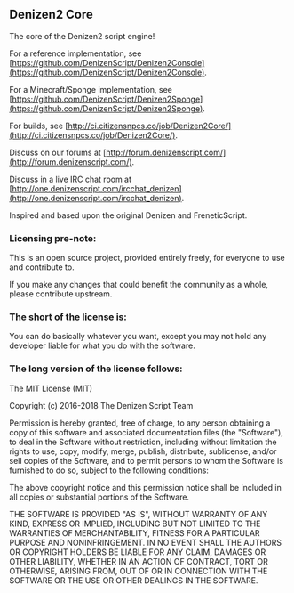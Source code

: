 Denizen2 Core
--------------

The core of the Denizen2 script engine!

For a reference implementation, see [https://github.com/DenizenScript/Denizen2Console](https://github.com/DenizenScript/Denizen2Console).

For a Minecraft/Sponge implementation, see [https://github.com/DenizenScript/Denizen2Sponge](https://github.com/DenizenScript/Denizen2Sponge).

For builds, see [http://ci.citizensnpcs.co/job/Denizen2Core/](http://ci.citizensnpcs.co/job/Denizen2Core/).

Discuss on our forums at [http://forum.denizenscript.com/](http://forum.denizenscript.com/).

Discuss in a live IRC chat room at [http://one.denizenscript.com/ircchat_denizen](http://one.denizenscript.com/ircchat_denizen).

Inspired and based upon the original Denizen and FreneticScript.

### Licensing pre-note:

This is an open source project, provided entirely freely, for everyone to use and contribute to.

If you make any changes that could benefit the community as a whole, please contribute upstream.

### The short of the license is:

You can do basically whatever you want, except you may not hold any developer liable for what you do with the software.

### The long version of the license follows:

The MIT License (MIT)

Copyright (c) 2016-2018 The Denizen Script Team

Permission is hereby granted, free of charge, to any person obtaining a copy
of this software and associated documentation files (the "Software"), to deal
in the Software without restriction, including without limitation the rights
to use, copy, modify, merge, publish, distribute, sublicense, and/or sell
copies of the Software, and to permit persons to whom the Software is
furnished to do so, subject to the following conditions:

The above copyright notice and this permission notice shall be included in all
copies or substantial portions of the Software.

THE SOFTWARE IS PROVIDED "AS IS", WITHOUT WARRANTY OF ANY KIND, EXPRESS OR
IMPLIED, INCLUDING BUT NOT LIMITED TO THE WARRANTIES OF MERCHANTABILITY,
FITNESS FOR A PARTICULAR PURPOSE AND NONINFRINGEMENT. IN NO EVENT SHALL THE
AUTHORS OR COPYRIGHT HOLDERS BE LIABLE FOR ANY CLAIM, DAMAGES OR OTHER
LIABILITY, WHETHER IN AN ACTION OF CONTRACT, TORT OR OTHERWISE, ARISING FROM,
OUT OF OR IN CONNECTION WITH THE SOFTWARE OR THE USE OR OTHER DEALINGS IN THE
SOFTWARE.
